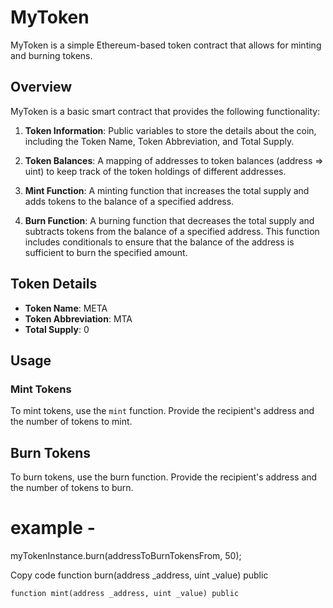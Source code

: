 # MyToken

MyToken is a simple Ethereum-based token contract that allows for minting and burning tokens.

## Overview

MyToken is a basic smart contract that provides the following functionality:

1. **Token Information**: Public variables to store the details about the coin, including the Token Name, Token Abbreviation, and Total Supply.

2. **Token Balances**: A mapping of addresses to token balances (address => uint) to keep track of the token holdings of different addresses.

3. **Mint Function**: A minting function that increases the total supply and adds tokens to the balance of a specified address.

4. **Burn Function**: A burning function that decreases the total supply and subtracts tokens from the balance of a specified address. This function includes conditionals to ensure that the balance of the address is sufficient to burn the specified amount.

## Token Details

- **Token Name**: META
- **Token Abbreviation**: MTA
- **Total Supply**: 0

## Usage

### Mint Tokens

To mint tokens, use the `mint` function. Provide the recipient's address and the number of tokens to mint.

## Burn Tokens
To burn tokens, use the burn function. Provide the recipient's address and the number of tokens to burn.

# example - 
myTokenInstance.burn(addressToBurnTokensFrom, 50);

Copy code
function burn(address _address, uint _value) public

```solidity
function mint(address _address, uint _value) public
